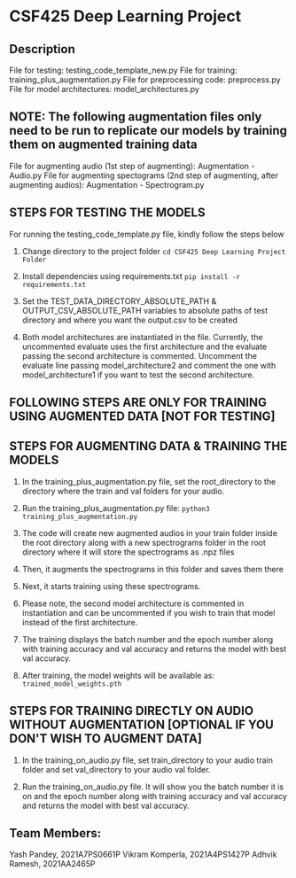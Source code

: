 # CSF425 Deep Learning Project

## Description

File for testing: testing_code_template_new.py
File for training: training_plus_augmentation.py
File for preprocessing code: preprocess.py
File for model architectures: model_architectures.py

## NOTE: The following augmentation files only need to be run to replicate our models by training them on augmented training data
File for augmenting audio (1st step of augmenting): Augmentation - Audio.py
File for augmenting spectograms (2nd step of augmenting, after augmenting audios): Augmentation - Spectrogram.py

## STEPS FOR TESTING THE MODELS
For running the testing_code_template.py file, kindly follow the steps below

1. Change directory to the project folder
```cd CSF425 Deep Learning Project Folder```

2. Install dependencies using requirements.txt
```pip install -r requirements.txt```

3. Set the TEST_DATA_DIRECTORY_ABSOLUTE_PATH & OUTPUT_CSV_ABSOLUTE_PATH variables to absolute paths of test directory and where you want the output.csv to be created

4. Both model architectures are instantiated in the file. Currently, the uncommented evaluate uses the first architecture and the evaluate passing the second architecture is commented. Uncomment the evaluate line passing model_architecture2 and comment the one with model_architecture1 if you want to test the second architecture.

## FOLLOWING STEPS ARE ONLY FOR TRAINING USING AUGMENTED DATA [NOT FOR TESTING]

## STEPS FOR AUGMENTING DATA & TRAINING THE MODELS
1. In the training_plus_augmentation.py file, set the root_directory to the directory where the train and val folders for your audio.

2. Run the training_plus_augmentation.py file: ```python3 training_plus_augmentation.py```

3. The code will create new augmented audios in your train folder inside the root directory along with a new spectrograms folder in the root directory where it will store the spectrograms as .npz files

4. Then, it augments the spectrograms in this folder and saves them there

5. Next, it starts training using these spectrograms.

6. Please note, the second model architecture is commented in instantiation and can be uncommented if you wish to train that model instead of the first architecture.

7. The training displays the batch number and the epoch number along with training accuracy and val accuracy and returns the model with best val accuracy.

8. After training, the model weights will be available as: ```trained_model_weights.pth```

## STEPS FOR TRAINING DIRECTLY ON AUDIO WITHOUT AUGMENTATION  [OPTIONAL IF YOU DON'T WISH TO AUGMENT DATA]
1. In the training_on_audio.py file, set train_directory to your audio train folder and set val_directory to your audio val folder.

2. Run the training_on_audio.py file. It will show you the batch number it is on and the epoch number along with training accuracy and val accuracy and returns the model with best val accuracy.


## Team Members:
Yash Pandey, 2021A7PS0661P
Vikram Komperla, 2021A4PS1427P
Adhvik Ramesh, 2021AA2465P
